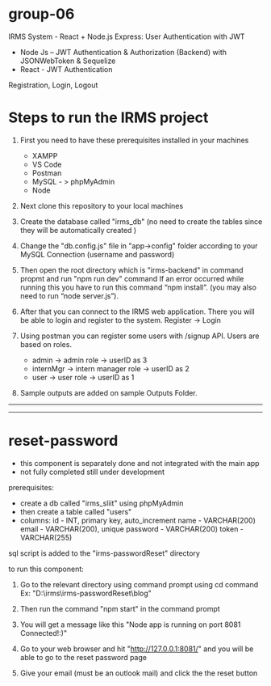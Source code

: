 # group-06

IRMS System - React + Node.js Express: User Authentication with JWT
- Node Js – JWT Authentication & Authorization (Backend) with JSONWebToken & Sequelize
- React - JWT Authentication

Registration, Login, Logout

# Steps to run the IRMS project

1. First you need to have these prerequisites installed in your machines

    - XAMPP
    - VS Code
    - Postman
    - MySQL - > phpMyAdmin
    - Node

2. Next clone this repository to your local machines

3. Create the database called "irms_db" (no need to create the tables since they will be automatically created )

4. Change the "db.config.js" file in "app->config" folder according to your MySQL Connection (username and password)

4. Then open the root directory which is "irms-backend" in command propmt and run "npm run dev" command
If an error occurred while running this you have to run this command “npm install”. (you may also need to run “node server.js”).

5. After that you can connect to the IRMS web application. There you will be able to login and register to the system.
    Register -> Login

6. Using postman you can register some users with /signup API. Users are based on roles.
    - admin -> admin role -> userID as 3
    - internMgr -> intern manager role -> userID as 2
    - user -> user role -> userID as 1

7. Sample outputs are added on sample Outputs Folder.


************************************************************************************************************************************
************************************************************************************************************************************

# reset-password

- this component is separately done and not integrated with the main app
- not fully completed still under development

prerequisites:
- create a db called "irms_sliit" using phpMyAdmin
- then create a table called "users"
- columns:
    id - INT, primary key, auto_increment
    name - VARCHAR(200)
    email - VARCHAR(200), unique
    password - VARCHAR(200)
    token - VARCHAR(255)

sql script is added to the "irms-passwordReset" directory

to run this component:

1. Go to the relevant directory using command prompt using cd command
Ex: "D:\irms\irms-passwordReset\blog"

2. Then run the command "npm start" in the command prompt

3. You will get a message like this "Node app is running on port 8081
Connected!:)"

4. Go to your web browser and hit "http://127.0.0.1:8081/" and you will be able to go to the reset password page

5. Give your email (must be an outlook mail) and click the the reset button
